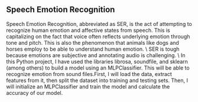 ## Speech Emotion Recognition

Speech Emotion Recognition, abbreviated as SER, is the act of attempting to recognize human emotion and affective states from speech. This is capitalizing on the fact that voice often reflects underlying emotion through tone and pitch. This is also the phenomenon that animals like dogs and horses employ to be able to understand human emotion.
\\
SER is tough because emotions are subjective and annotating audio is challenging.
\\
In this Python project, I have used the libraries librosa, soundfile, and sklearn (among others) to build a model using an MLPClassifier. This will be able to recognize emotion from sound files.First, I will load the data, extract features from it, then split the dataset into training and testing sets. Then, I will initialize an MLPClassifier and train the model and calculate the accuracy of our model.


